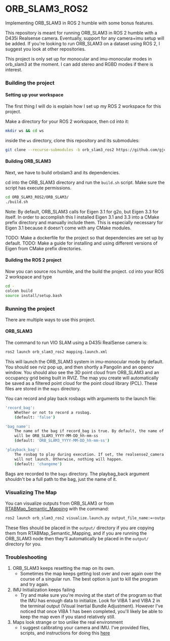 # ORB_SLAM3_ROS2
Implementing ORB_SLAM3 in ROS 2 humble with some bonus features.

This repository is meant for running ORB_SLAM3 in ROS 2 humble with a D435i Realsense
camera. Eventually, support for any camera+imu setup will be added. If you're looking
to run ORB_SLAM3 on a dataset using ROS 2, I suggest you look at other repositories.

This project is only set up for monocular and imu-monocular modes in orb_slam3
at the moment. I can add stereo and RGBD modes if there is interest.

### Building the project

#### Setting up your workspace
The first thing I will do is explain how I set up my ROS 2 workspace for this project.

Make a directory for your ROS 2 workspace, then cd into it:
```sh
mkdir ws && cd ws
```
inside the ```ws``` directory, clone this repository and its submodules:
```sh
git clone --recurse-submodules -b orb_slam3_ros2 https://github.com/gjcliff/ORB_SLAM3_ROS2.git
```
#### Building ORB_SLAM3
Next, we have to build orbslam3 and its dependencies.

cd into the ORB_SLAM3 directory and run the ```build.sh``` script. Make sure the
script has execute permissions.
```sh
cd ORB_SLAM3_ROS2/ORB_SLAM3/
./build.sh
```
Note: By default, ORB_SLAM3 calls for Eigen 3.1 for g2o, but Eigen 3.3 for itself.
In order to accomplish this I installed Eigen 3.1 and 3.3 into a CMake prefix
directory and manually include them. This is especially necessary for Eigen 3.1
because it doesn't come with any CMake modules.

TODO: Make a dockerfile for the project so that dependencies are set up by default.
TODO: Make a guide for installing and using different versions of Eigen from CMake
prefix directories.

#### Building the ROS 2 project
Now you can source ros humble, and the build the project. cd into your ROS 2
workspace and type
```sh
cd -
colcon build
source install/setup.bash
```
### Running the project

There are multiple ways to use this project.

#### ORB_SLAM3

The command to run VIO SLAM using a D435i RealSense camera is:
```sh
ros2 launch orb_slam3_ros2 mapping.launch.xml
```
This will launch the ORB_SLAM3 system in imu-monocular mode by default. You should
see rviz pop up, and then shortly a Pangolin and an opencv window. You should
also see the 3D point cloud from ORB_SLAM3 and an occupancy grid being built
in RVIZ. The map you create will automatically be saved as a filtered
point cloud for the point cloud library (PCL). These files are stored in the
```maps``` directory.

You can record and play back rosbags with arguments to the launch file:
```sh
'record_bag':
    Whether or not to record a rosbag.
    (default: 'false')

'bag_name':
    The name of the bag if record_bag is true. By default, the name of the bag
    will be ORB_SLAM3_YYYY-MM-DD_hh-mm-ss
    (default: 'ORB_SLAM3_YYYY-MM-DD_hh-mm-ss')

'playback_bag':
    The rosbag to play during execution. If set, the realsense2_camera node
    will not launch. Otherwise, nothing will happen.
    (default: 'changeme')
```
Bags are recorded to the ```bags``` directory. The playbag_back argument shouldn't
be a full path to the bag, just the name of it.

### Visualizing The Map
You can visualize outputs from ORB_SLAM3 or from [RTABMap_Semantic_Mapping](https://github.com/gjcliff/RTABMap_Semantic_Mapping) with
the command:
```sh
ros2 launch orb_slam3_ros2 visualize.launch.py output_file_name:=<output_file_name>
```
These files should be placed in the ```output/``` directory if you are copying
them from RTABMap_Semantic_Mapping, and if you are running the ORB_SLAM3 node
then they'll automatically be placed in the ```output/``` directory for you.

### Troubleshooting
1. ORB_SLAM3 keeps resetting the map on its own.
    * Sometimes the map keeps getting lost over and over again over the course of a singular
    run. The best option is just to kill the program and try again.
2. IMU Initialization keeps failing
    * Try and make sure you're moving at the start of the program so that the IMU
    has enough data to initialize. Look for VIBA 1 and VIBA 2 in the terminal output
    (Visual Inertial Bundle Adjustment). However I've noticed that once VIBA 1
    has been completed, you'll likely be able to keep the map even if you stand
    relatively still.
3. Maps look strange or too unlike the real environment
    * I suggest calibrating your camera and IMU. I've provided files, scripts,
    and instructions for doing this [here](./camera_calibration/README.md)
